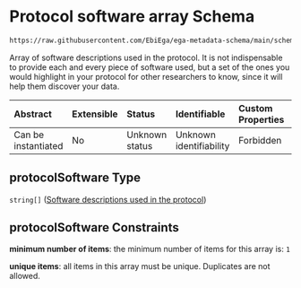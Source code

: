 # Protocol software array Schema

```txt
https://raw.githubusercontent.com/EbiEga/ega-metadata-schema/main/schemas/EGA.protocol.json#/properties/protocolSoftware
```

Array of software descriptions used in the protocol. It is not indispensable to provide each and every piece of software used, but a set of the ones you would highlight in your protocol for other researchers to know, since it will help them discover your data.

| Abstract            | Extensible | Status         | Identifiable            | Custom Properties | Additional Properties | Access Restrictions | Defined In                                                                       |
| :------------------ | :--------- | :------------- | :---------------------- | :---------------- | :-------------------- | :------------------ | :------------------------------------------------------------------------------- |
| Can be instantiated | No         | Unknown status | Unknown identifiability | Forbidden         | Forbidden             | none                | [EGA.protocol.json\*](../../../schemas/EGA.protocol.json "open original schema") |

## protocolSoftware Type

`string[]` ([Software descriptions used in the protocol](ega-17-properties-protocol-software-array-software-descriptions-used-in-the-protocol.md))

## protocolSoftware Constraints

**minimum number of items**: the minimum number of items for this array is: `1`

**unique items**: all items in this array must be unique. Duplicates are not allowed.
